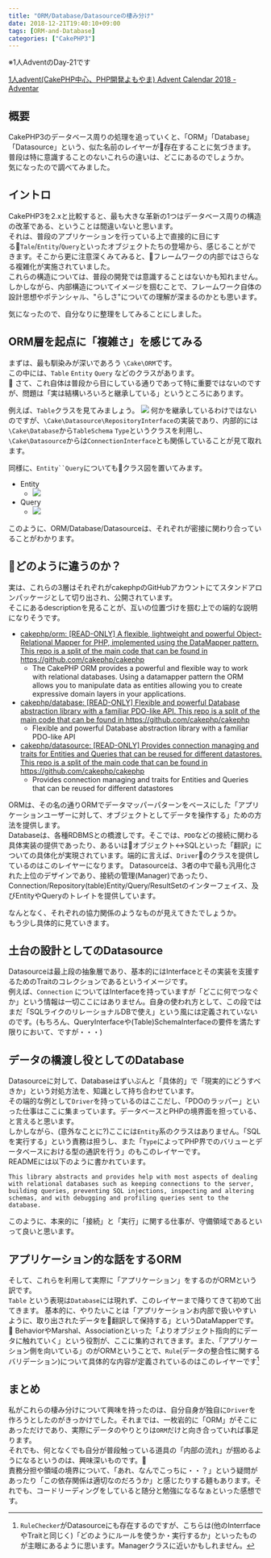 ```yaml
---
title: "ORM/Database/Datasourceの棲み分け"
date: 2018-12-21T19:40:10+09:00
tags: [ORM-and-Database]
categories: ["CakePHP3"]
---
```

※1人AdventのDay-21です

[1人advent\(CakePHP中心、PHP開発よもやま\) Advent Calendar 2018 \- Adventar](https://adventar.org/calendars/3627)

## 概要
CakePHP3のデータベース周りの処理を追っていくと、「ORM」「Database」「Datasource」という、似た名前のレイヤーが存在することに気づきます。  
普段は特に意識することのないこれらの違いは、どこにあるのでしょうか。  
気になったので調べてみました。

## イントロ
CakePHP3を2.xと比較すると、最も大きな革新の1つはデータベース周りの構造の改革である、ということは間違いないと思います。   
それは、普段のアプリケーションを行っている上で直接的に目にする`Tale`/`Entity`/`Query`といったオブジェクトたちの登場から、感じることができます。そこから更に注意深くみてみると、フレームワークの内部ではさらなる複雑化が実施されていました。   
これらの構造については、普段の開発では意識することはないかも知れません。しかしながら、内部構造についてイメージを掴むことで、フレームワーク自体の設計思想やポテンシャル、"らしさ"についての理解が深まるのかとも思います。  

気になったので、自分なりに整理をしてみることにしました。

## ORM層を起点に「複雑さ」を感じてみる
まずは、最も馴染みが深いであろう `\Cake\ORM`です。  
この中には、`Table` `Entity` `Query` などのクラスがあります。  

さて、これ自体は普段から目にしている通りであって特に重要ではないのですが、問題は「実は結構いろいろと継承している」というところにあります。

例えば、`Table`クラスを見てみましょう。
![](/images/posts/2018-12-24-06-26-18.png)
何かを継承しているわけではないのですが、`\Cake\Datasource\RepositoryInterface`の実装であり、内部的には`\Cake\Database`から`TableSchema` `Type`というクラスを利用し、`\Cake\Datasource`からは`ConnectionInterface`とも関係していることが見て取れます。

同様に、`Entity``Query`についてもクラス図を置いてみます。

* Entity
    * ![](/images/posts/2018-12-24-06-24-45.png)
* Query
    * ![](/images/posts/2018-12-24-06-27-45.png)

このように、ORM/Database/Datasourceは、それぞれが密接に関わり合っていることがわかります。

## どのように違うのか？
実は、これらの3層はそれぞれがcakephpのGitHubアカウントにてスタンドアロンパッケージとして切り出され、公開されています。  
そこにあるdescriptionを見ることが、互いの位置づけを掴む上での端的な説明になりそうです。

* [cakephp/orm: \[READ\-ONLY\] A flexible, lightweight and powerful Object\-Relational Mapper for PHP, implemented using the DataMapper pattern\. This repo is a split of the main code that can be found in https://github\.com/cakephp/cakephp](https://github.com/cakephp/orm)
    * The CakePHP ORM provides a powerful and flexible way to work with relational databases. Using a datamapper pattern the ORM allows you to manipulate data as entities allowing you to create expressive domain layers in your applications.
* [cakephp/database: \[READ\-ONLY\] Flexible and powerful Database abstraction library with a familiar PDO\-like API\. This repo is a split of the main code that can be found in https://github\.com/cakephp/cakephp](https://github.com/cakephp/database)
    * Flexible and powerful Database abstraction library with a familiar PDO-like API
* [cakephp/datasource: \[READ\-ONLY\] Provides connection managing and traits for Entities and Queries that can be reused for different datastores\. This repo is a split of the main code that can be found in https://github\.com/cakephp/cakephp](https://github.com/cakephp/datasource)
    * Provides connection managing and traits for Entities and Queries that can be reused for different datastores

ORMは、その名の通りORMでデータマッパーパターンをベースにした「アプリケーションユーザーに対して、オブジェクトとしてデータを操作する」ための方法を提供します。  
Databaseは、各種RDBMSとの橋渡しです。そこでは、`PDO`などの接続に関わる具体実装の提供であったり、あるいはオブジェクト<->SQLといった「翻訳」についての具体化が実現されています。端的に言えば、`Driver`のクラスを提供しているのはこのレイヤーになります。
Datasourceは、3者の中で最も汎用化された上位のデザインであり、接続の管理(Manager)であったり、Connection/Repository(table)Entity/Query/ResultSetのインターフェイス、及びEntityやQueryのトレイトを提供しています。

なんとなく、それぞれの協力関係のようなものが見えてきたでしょうか。  
もう少し具体的に見ていきます。

## 土台の設計としてのDatasource
Datasourceは最上段の抽象層であり、基本的にはInterfaceとその実装を支援するためのTraitのコレクションであるというイメージです。  
例えば、`Connection` についてはInterfaceを持っていますが「どこに何でつなぐか」という情報は一切ここにはありません。自身の使われ方として、この段ではまだ「SQLライクのリレーショナルDBで使え」という風には定義されていないのです。(もちろん、QueryInterfaceや(Table)SchemaInterfaceの要件を満たす限りにおいて、ですが・・・)

## データの橋渡し役としてのDatabase
Datasourceに対して、Databaseはずいぶんと「具体的」で「現実的にどうすべきか」という対処方法を、知識として持ち合わせています。  
その端的な例として`Driver`を持っているのはここだし、「PDOのラッパー」といった仕事はここに集まっています。データベースとPHPの境界面を担っている、と言えると思います。  
しかしながら、(意外なことに?)ここには`Entity`系のクラスはありません。「SQLを実行する」という責務は担うし、また「`Type`によってPHP界でのバリューとデータベースにおける型の通訳を行う」のもこのレイヤーです。  
READMEには以下のように書かれています。

```
This library abstracts and provides help with most aspects of dealing with relational databases such as keeping connections to the server, building queries, preventing SQL injections, inspecting and altering schemas, and with debugging and profiling queries sent to the database.
```
このように、本来的に「接続」と「実行」に関する仕事が、守備領域であるといって良いと思います。

## アプリケーション的な話をするORM
そして、これらを利用して実際に「アプリケーション」をするのがORMという訳です。  
`Table` という表現は`Database`には現れず、このレイヤーまで降りてきて初めて出てきます。
基本的に、やりたいことは「アプリケーションお内部で扱いやすいように、取り出されたデータを翻訳して保持する」というDataMapperです。  
BehaviorやMarshal、Associationといった「よりオブジェクト指向的にデータに触れていく」という役割が、ここに集約されてきます。また、「アプリケーション側を向いている」のがORMということで、`Rule`(データの整合性に関するバリデーション)について具体的な内容が定義されているのはこのレイヤーです[^1]

[^1]: `RuleChecker`がDatasourceにも存在するのですが、こちらは(他のInterrfaceやTraitと同じく)「どのようにルールを使うか・実行するか」といったものが主眼にあるように思います。Managerクラスに近いかもしれません。


## まとめ
私がこれらの棲み分けについて興味を持ったのは、自分自身が独自に`Driver`を作ろうとしたのがきっかけでした。それまでは、一枚岩的に「ORM」がそこにあっただけであり、実際にデータのやりとりは`ORM`だけと向き合っていれば事足ります。  
それでも、何となくでも自分が普段触っている道具の「内部の流れ」が掴めるようになるというのは、興味深いものです。  
責務分担や領域の境界について、「あれ、なんでこっちに・・？」という疑問があったり「この依存関係は適切なのだろうか」と感じたりする麺もあります。それでも、コードリーディングをしていると随分と勉強になるなぁといった感想です。